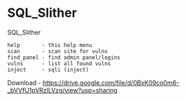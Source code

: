 # SQL_Slither
SQL_Slither


    help       - this help menu
    scan       - scan site for vulns
    find_panel - find admin panel/logins
    vulns      - list all found vulns
    inject     - sqli (inject)


Download - https://drive.google.com/file/d/0BxK09co0m6-_bVVfU1pVRzlLVzg/view?usp=sharing
